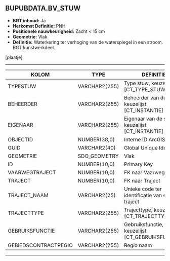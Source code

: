 ﻿## BUPUBDATA.BV_STUW


* __BGT inhoud:__ Ja
* __Herkomst Definitie:__ PNH
* __Positionele nauwkeurigheid:__ Zacht < 15 cm
* __Geometrie:__ Vlak
* __Definitie:__ Waterkering ter verhoging van de waterspiegel in een stroom. BGT kunstwerkdeel.

[plaatje]

***

|KOLOM                           	|TYPE          	|DEFINITIE|
|------                          	|----          	|-----    |
|TYPESTUW                        	|VARCHAR2(255) 	|Type stuw, keuzelijst [CT_TYPE_STUW]|
|BEHEERDER                       	|VARCHAR2(255) 	|Beheerder van de stuw, keuzelijst [CT_INSTANTIE]|
|EIGENAAR                        	|VARCHAR2(255) 	|Eigenaar van de stuw, keuzelijst [CT_INSTANTIE]|
|OBJECTID                        	|NUMBER(38,0)  	|Interne ID ArcGIS||OBJBEGINTIJD                    	|DATE          	|BGT, Datum waarop het object bij de bronhouder is ontstaan|
|GUID                            	|VARCHAR2(40)  	|Global Unique Identifier|
|GEOMETRIE                       	|SDO_GEOMETRY  	|Vlak|
|ID                              	|NUMBER(10,0)  	|Primary Key|
|VAARWEGTRAJECT                  	|NUMBER(10,0)  	|FK naar Vaarwegtraject|
|TRAJECT                         	|NUMBER(10,0)  	|FK naar Traject|
|TRAJECT_NAAM                    	|VARCHAR2(25)  	|Unieke code ter identificatie van een traject|
|TRAJECTTYPE                     	|VARCHAR2(255)	|Trajecttype, keuzelijst [CT_TRAJECTTYPE]|
|GEBRUIKSFUNCTIE					|VARCHAR2(255)	|Gebruiksfunctie, keuzelijst [CT_GEBRUIKSFUNCTIE]|
|GEBIEDSCONTRACTREGIO            	|VARCHAR2(255)  |Regio naam|

***
